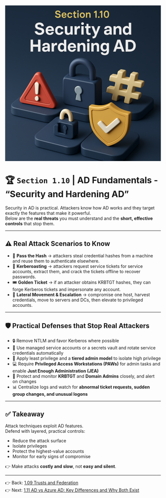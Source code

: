![Cover](../assets/AD_Section_1.10.png)

# 🏆 `Section 1.10` | AD Fundamentals - **“Security and Hardening AD”**

Security in AD is practical. Attackers know how AD works and they target exactly the features that make it powerful.  
Below are the **real threats** you must understand and the **short, effective controls** that stop them.

---

## ⚠️ Real Attack Scenarios to Know
- 🧩 **Pass the Hash** → attackers steal credential hashes from a machine and reuse them to authenticate elsewhere.  
- 🔐 **Kerberoasting** → attackers request service tickets for service accounts, extract them, and crack the tickets offline to recover passwords.  
- 🎟️ **Golden Ticket** → if an attacker obtains KRBTGT hashes, they can forge Kerberos tickets and impersonate any account.  
- 🔁 **Lateral Movement & Escalation** → compromise one host, harvest credentials, move to servers and DCs, then elevate to privileged accounts.  

---

## 🛡 Practical Defenses that Stop Real Attackers
- 🔒 Remove NTLM and favor Kerberos where possible  
- 🔑 Use managed service accounts or a secrets vault and rotate service credentials automatically  
- 🧱 Apply least privilege and a **tiered admin model** to isolate high privilege  
- 💻 Require **Privileged Access Workstations (PAWs)** for admin tasks and enable **Just Enough Administration (JEA)**  
- 👀 Protect and monitor **KRBTGT** and **Domain Admins** closely, and alert on changes  
- 📊 Centralize logs and watch for **abnormal ticket requests, sudden group changes, and unusual logons**  

---

## ✅ Takeaway
Attack techniques exploit AD features.  
Defend with layered, practical controls:  
- Reduce the attack surface  
- Isolate privileges  
- Protect the highest-value accounts  
- Monitor for early signs of compromise  

👉 Make attacks **costly and slow**, not **easy and silent**.

---

👉 Back: [1.09 Trusts and Federation](./1.09-trusts-federation.md)  
👉 Next: [1.11 AD vs Azure AD: Key Differences and Why Both Exist](./1.11-ad-vs-azuread.md)

